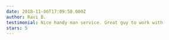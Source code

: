 ```yaml
---
date: 2018-11-06T17:09:58.000Z
author: Ravi B.
testimonial: Nice handy man service. Great guy to work with
stars: 5
---
```

